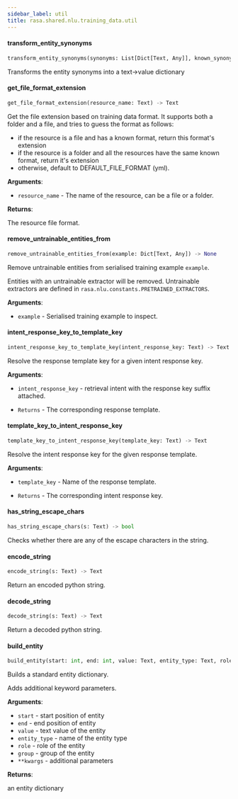 ```yaml
---
sidebar_label: util
title: rasa.shared.nlu.training_data.util
---
```


#### transform\_entity\_synonyms

```python
transform_entity_synonyms(synonyms: List[Dict[Text, Any]], known_synonyms: Optional[Dict[Text, Any]] = None) -> Dict[Text, Any]
```

Transforms the entity synonyms into a text-&gt;value dictionary

#### get\_file\_format\_extension

```python
get_file_format_extension(resource_name: Text) -> Text
```

Get the file extension based on training data format. It supports both a folder and
a file, and tries to guess the format as follows:

- if the resource is a file and has a known format, return this format&#x27;s extension
- if the resource is a folder and all the resources have the
same known format, return it&#x27;s extension
- otherwise, default to DEFAULT_FILE_FORMAT (yml).

**Arguments**:

- `resource_name` - The name of the resource, can be a file or a folder.

**Returns**:

  The resource file format.

#### remove\_untrainable\_entities\_from

```python
remove_untrainable_entities_from(example: Dict[Text, Any]) -> None
```

Remove untrainable entities from serialised training example `example`.

Entities with an untrainable extractor will be removed. Untrainable extractors
are defined in `rasa.nlu.constants.PRETRAINED_EXTRACTORS`.

**Arguments**:

- `example` - Serialised training example to inspect.

#### intent\_response\_key\_to\_template\_key

```python
intent_response_key_to_template_key(intent_response_key: Text) -> Text
```

Resolve the response template key for a given intent response key.

**Arguments**:

- `intent_response_key` - retrieval intent with the response key suffix attached.
  
- `Returns` - The corresponding response template.

#### template\_key\_to\_intent\_response\_key

```python
template_key_to_intent_response_key(template_key: Text) -> Text
```

Resolve the intent response key for the given response template.

**Arguments**:

- `template_key` - Name of the response template.
  
- `Returns` - The corresponding intent response key.

#### has\_string\_escape\_chars

```python
has_string_escape_chars(s: Text) -> bool
```

Checks whether there are any of the escape characters in the string.

#### encode\_string

```python
encode_string(s: Text) -> Text
```

Return an encoded python string.

#### decode\_string

```python
decode_string(s: Text) -> Text
```

Return a decoded python string.

#### build\_entity

```python
build_entity(start: int, end: int, value: Text, entity_type: Text, role: Optional[Text] = None, group: Optional[Text] = None, **kwargs: Any, ,) -> Dict[Text, Any]
```

Builds a standard entity dictionary.

Adds additional keyword parameters.

**Arguments**:

- `start` - start position of entity
- `end` - end position of entity
- `value` - text value of the entity
- `entity_type` - name of the entity type
- `role` - role of the entity
- `group` - group of the entity
- `**kwargs` - additional parameters
  

**Returns**:

  an entity dictionary

